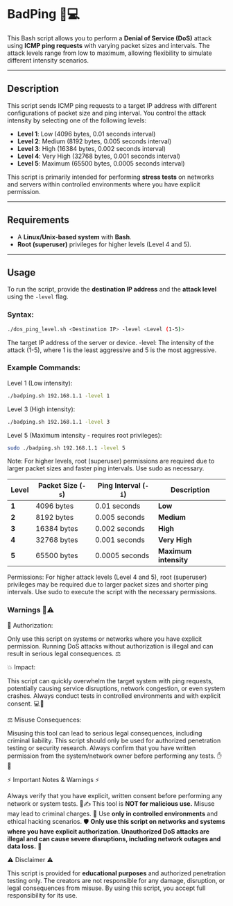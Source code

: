 # BadPing 🚀💻

This Bash script allows you to perform a **Denial of Service (DoS)** attack using **ICMP ping requests** with varying packet sizes and intervals. The attack levels range from low to maximum, allowing flexibility to simulate different intensity scenarios.

---

## Description

This script sends ICMP ping requests to a target IP address with different configurations of packet size and ping interval. You control the attack intensity by selecting one of the following levels:

- **Level 1**: Low (4096 bytes, 0.01 seconds interval)
- **Level 2**: Medium (8192 bytes, 0.005 seconds interval)
- **Level 3**: High (16384 bytes, 0.002 seconds interval)
- **Level 4**: Very High (32768 bytes, 0.001 seconds interval)
- **Level 5**: Maximum (65500 bytes, 0.0005 seconds interval)

This script is primarily intended for performing **stress tests** on networks and servers within controlled environments where you have explicit permission.

---

## Requirements

- A **Linux/Unix-based system** with **Bash**.
- **Root (superuser)** privileges for higher levels (Level 4 and 5).

---

## Usage

To run the script, provide the **destination IP address** and the **attack level** using the `-level` flag.

### Syntax:

```bash
./dos_ping_level.sh <Destination IP> -level <Level (1-5)>
```

<Destination IP> The target IP address of the server or device.
-level: The intensity of the attack (1-5), where 1 is the least aggressive and 5 is the most aggressive.


### Example Commands:

Level 1 (Low intensity):

```bash
./badping.sh 192.168.1.1 -level 1
```

Level 3 (High intensity):

```bash
./badping.sh 192.168.1.1 -level 3
```

Level 5 (Maximum intensity - requires root privileges):

```bash
sudo ./badping.sh 192.168.1.1 -level 5
```

Note: For higher levels, root (superuser) permissions are required due to larger packet sizes and faster ping intervals. Use sudo as necessary.


| **Level** | **Packet Size (`-s`)** | **Ping Interval (`-i`)** | **Description**       |
|-----------|------------------------|--------------------------|-----------------------|
| **1**     | 4096 bytes             | 0.01 seconds             | **Low**               |
| **2**     | 8192 bytes             | 0.005 seconds            | **Medium**            |
| **3**     | 16384 bytes            | 0.002 seconds            | **High**              |
| **4**     | 32768 bytes            | 0.001 seconds            | **Very High**         |
| **5**     | 65500 bytes            | 0.0005 seconds           | **Maximum intensity** |




Permissions:
For higher attack levels (Level 4 and 5), root (superuser) privileges may be required due to larger packet sizes and shorter ping intervals. Use sudo to execute the script with the necessary permissions.



### Warnings 🚨⚠️

🔑 Authorization:

Only use this script on systems or networks where you have explicit permission. Running DoS attacks without authorization is illegal and can result in serious legal consequences. ⚖️

💥 Impact:

This script can quickly overwhelm the target system with ping requests, potentially causing service disruptions, network congestion, or even system crashes. Always conduct tests in controlled environments and with explicit consent. 💻🚨

⚖️ Misuse Consequences:

Misusing this tool can lead to serious legal consequences, including criminal liability. This script should only be used for authorized penetration testing or security research. Always confirm that you have written permission from the system/network owner before performing any tests. ✋🔐


⚡ Important Notes & Warnings ⚡

Always verify that you have explicit, written consent before performing any network or system tests. 📄✍️
This tool is **NOT for malicious use.** Misuse may lead to criminal charges. 🚫
Use **only in controlled environments** and ethical hacking scenarios. 🛡️
**Only use this script on networks and systems where you have explicit authorization. Unauthorized DoS attacks are illegal and can cause severe disruptions, including network outages and data loss.** 🚨


⚠️ Disclaimer ⚠️

This script is provided for **educational purposes** and authorized penetration testing only. The creators are not responsible for any damage, disruption, or legal consequences from misuse. By using this script, you accept full responsibility for its use.

